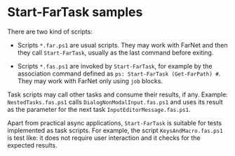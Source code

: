 # Start-FarTask samples

There are two kind of scripts:

- Scripts `*.far.ps1` are usual scripts. They may work with FarNet and then
  they call `Start-FarTask`, usually as the last command before exiting.

- Scripts `*.fas.ps1` are invoked by `Start-FarTask`, for example by the
  association command defined as `ps: Start-FarTask (Get-FarPath) #`.
  They may work with FarNet only using `job` blocks.

Task scripts may call other tasks and consume their results, if any. Example:
`NestedTasks.fas.ps1` calls `DialogNonModalInput.fas.ps1` and uses its result
as the parameter for the next task `InputEditorMessage.fas.ps1`.

Apart from practical async applications, `Start-FarTask` is suitable for tests
implemented as task scripts. For example, the script `KeysAndMacro.fas.ps1` is
test like: it does not require user interaction and it checks for the expected
results.
